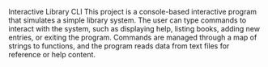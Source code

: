 Interactive Library CLI
This project is a console-based interactive program that simulates a simple library system. The user can type commands to interact with the system, such as displaying help, listing books, adding new entries, or exiting the program. Commands are managed through a map of strings to functions, and the program reads data from text files for reference or help content.
